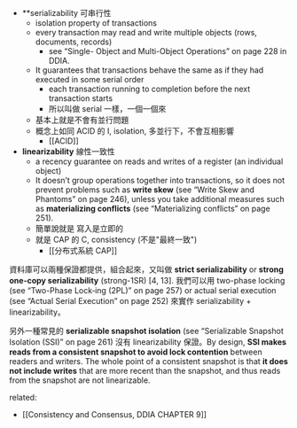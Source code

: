 - **serializability 可串行性
	- isolation property of transactions
	- every transaction may read and write multiple objects (rows, documents, records)
		- see “Single- Object and Multi-Object Operations” on page 228 in DDIA.
	- It guarantees that transactions behave the same as if they had executed in some serial order
		- each transaction running to completion before the next transaction starts
	    - 所以叫做 serial 一樣，一個一個來
    - 基本上就是不會有並行問題
    - 概念上如同 ACID 的 I, isolation, 多並行下，不會互相影響
	    - [[ACID]]
- **linearizability**  線性一致性
	- a recency guarantee on reads and writes of a register (an individual object)
	- It doesn’t group operations together into transactions, so it does not prevent problems such as **write skew** (see “Write Skew and Phantoms” on page 246), unless you take additional measures such as **materializing conflicts** (see “Materializing conflicts” on page 251).
    - 簡單說就是 寫入是立即的
    - 就是 CAP 的 C, consistency (不是"最終一致")
	    - [[分布式系統 CAP]]

資料庫可以兩種保證都提供，組合起來，又叫做 **strict serializability** or **strong one-copy serializability** (strong-1SR) [4, 13]. 我們可以用  two-phase locking (see “Two-Phase Lock‐ing (2PL)” on page 257) or actual serial execution (see “Actual Serial Execution” on page 252) 來實作 serializability + linearizability。

另外一種常見的 **serializable snapshot isolation** (see “Serializable Snapshot Isolation (SSI)” on page 261) 沒有 linearizability 保證。By design, **SSI makes reads from a consistent snapshot to avoid lock contention** between readers and writers. The whole point of a consistent snapshot is that **it does not include writes** that are more recent than the snapshot, and thus reads from the snapshot are not linearizable.


related:
- [[Consistency and Consensus, DDIA CHAPTER 9]]